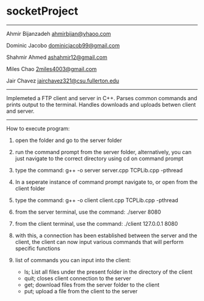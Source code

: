 # socketProject
--------------------------------------------------------------

Ahmir Bijanzadeh ahmirbijan@yhaoo.com

Dominic Jacobo dominicjacob99@gmail.com

Shahmir Ahmed ashahmir12@gmail.com

Miles Chao 2miles4003@gmail.com

Jair Chavez jairchavez321@csu.fullerton.edu

--------------------------------------------------------------

Implemeted a FTP client and server in C++.
Parses common commands and prints output to the terminal.
Handles downloads and uploads betwen client and server.

--------------------------------------------------------------

How to execute program:
1. open the folder and go to the server folder
2. run the command prompt from the server folder, alternatively, you can just navigate to the correct directory using cd on command prompt
4. type the command: g++ -o server server.cpp TCPLib.cpp -pthread
6. In a seperate instance of command prompt navigate to, or open from the client folder
7. type the command: g++ -o client client.cpp TCPLib.cpp -pthread

8. from the server terminal, use the command: ./server 8080
9. from the client terminal, use the command: ./client 127.0.0.1 8080
10. with this, a connection has been established between the server and the client, the client can now input various commands that will perform specific functions
   
11. list of commands you can input into the client:
    - ls; List all files under the present folder in the directory of the client
    - quit; closes client connection to the server
    - get; download files from the server folder to the client
    - put; upload a file from the client to the server
